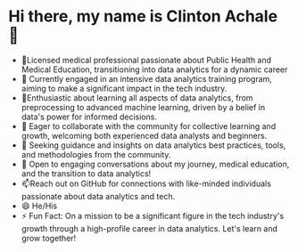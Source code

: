 # Hi there, my name is Clinton Achale 👋

- 🔭Licensed medical professional passionate about Public Health and Medical Education, transitioning into data analytics for a dynamic career
- 🌱 Currently engaged in an intensive data analytics training program, aiming to make a significant impact in the tech industry.
- 🌱Enthusiastic about learning all aspects of data analytics, from preprocessing to advanced machine learning, driven by a belief in data's power for informed decisions.
- 👯 Eager to collaborate with the community for collective learning and growth, welcoming both experienced data analysts and beginners.
- 🤔 Seeking guidance and insights on data analytics best practices, tools, and methodologies from the community.
- 💬 Open to engaging conversations about my journey, medical education, and the transition to data analytics!
- 📫Reach out on GitHub for connections with like-minded individuals passionate about data analytics and tech.
- 😄 He/His
- ⚡ Fun Fact: On a mission to be a significant figure in the tech industry's growth through a high-profile career in data analytics. Let's learn and grow together!







